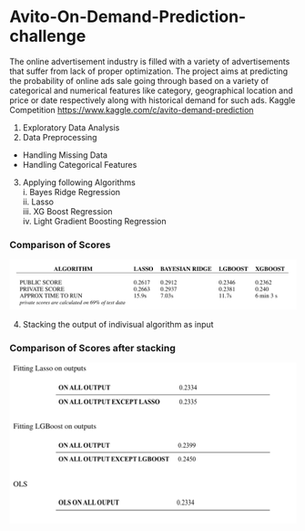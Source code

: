 # Avito-On-Demand-Prediction-challenge

The online advertisement industry is filled with a variety of advertisements that suffer from lack of proper optimization. 
The project aims at predicting the probability of online ads sale going through based on a variety of categorical and numerical features like category, geographical location and price or date respectively along with historical demand for such ads.
Kaggle Competition https://www.kaggle.com/c/avito-demand-prediction

1. Exploratory Data Analysis
2. Data Preprocessing
 - Handling Missing Data
 - Handling Categorical Features
3. Applying following Algorithms <br>
 i. Bayes Ridge Regression  <br>
 ii. Lasso <br>
 iii. XG Boost Regression <br> 
 iv. Light Gradient Boosting Regression <br>

 ### Comparison of Scores <br>
 
 ![Screenshot](images/Untitled.png)

4. Stacking the output of indivisual algorithm as input  

 ### Comparison of Scores after stacking <br>
 
![Screenshot](images/u2.png)
